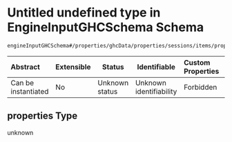 # Untitled undefined type in EngineInputGHCSchema Schema

```txt
engineInputGHCSchema#/properties/ghcData/properties/sessions/items/properties/distribution/oneOf/0/properties/stablePeriods/oneOf/2/properties
```




| Abstract            | Extensible | Status         | Identifiable            | Custom Properties | Additional Properties | Access Restrictions | Defined In                                                         |
| :------------------ | ---------- | -------------- | ----------------------- | :---------------- | --------------------- | ------------------- | ------------------------------------------------------------------ |
| Can be instantiated | No         | Unknown status | Unknown identifiability | Forbidden         | Allowed               | none                | [ghc.schema.json\*](../out/ghc.schema.json "open original schema") |

## properties Type

unknown
